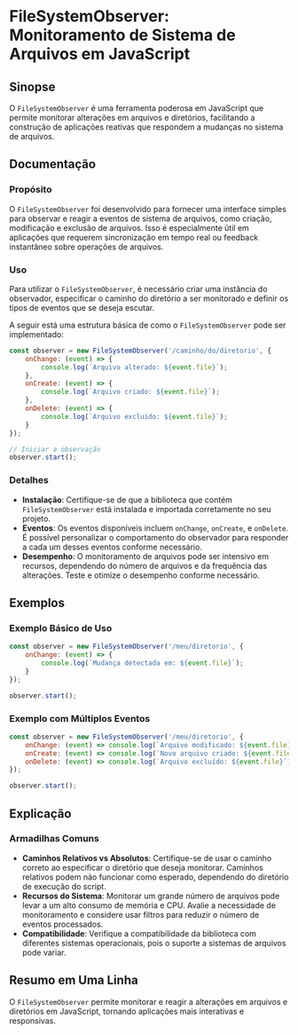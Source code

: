 <!--
Meta Description: # FileSystemObserver: Monitoramento de Sistema de Arquivos em JavaScript ## Sinopse O `FileSystemObserver` é uma ferramenta poderosa em JavaScript que...
Meta Keywords: event, arquivos, filesystemobserver, que, eventos
-->

# FileSystemObserver: Monitoramento de Sistema de Arquivos em JavaScript

## Sinopse
O `FileSystemObserver` é uma ferramenta poderosa em JavaScript que permite monitorar alterações em arquivos e diretórios, facilitando a construção de aplicações reativas que respondem a mudanças no sistema de arquivos.

## Documentação
### Propósito
O `FileSystemObserver` foi desenvolvido para fornecer uma interface simples para observar e reagir a eventos de sistema de arquivos, como criação, modificação e exclusão de arquivos. Isso é especialmente útil em aplicações que requerem sincronização em tempo real ou feedback instantâneo sobre operações de arquivos.

### Uso
Para utilizar o `FileSystemObserver`, é necessário criar uma instância do observador, especificar o caminho do diretório a ser monitorado e definir os tipos de eventos que se deseja escutar. 

A seguir está uma estrutura básica de como o `FileSystemObserver` pode ser implementado:

```javascript
const observer = new FileSystemObserver('/caminho/do/diretorio', {
    onChange: (event) => {
        console.log(`Arquivo alterado: ${event.file}`);
    },
    onCreate: (event) => {
        console.log(`Arquivo criado: ${event.file}`);
    },
    onDelete: (event) => {
        console.log(`Arquivo excluído: ${event.file}`);
    }
});

// Iniciar a observação
observer.start();
```

### Detalhes
- **Instalação**: Certifique-se de que a biblioteca que contém `FileSystemObserver` está instalada e importada corretamente no seu projeto.
- **Eventos**: Os eventos disponíveis incluem `onChange`, `onCreate`, e `onDelete`. É possível personalizar o comportamento do observador para responder a cada um desses eventos conforme necessário.
- **Desempenho**: O monitoramento de arquivos pode ser intensivo em recursos, dependendo do número de arquivos e da frequência das alterações. Teste e otimize o desempenho conforme necessário.

## Exemplos
### Exemplo Básico de Uso

```javascript
const observer = new FileSystemObserver('/meu/diretorio', {
    onChange: (event) => {
        console.log(`Mudança detectada em: ${event.file}`);
    }
});

observer.start();
```

### Exemplo com Múltiplos Eventos

```javascript
const observer = new FileSystemObserver('/meu/diretorio', {
    onChange: (event) => console.log(`Arquivo modificado: ${event.file}`),
    onCreate: (event) => console.log(`Novo arquivo criado: ${event.file}`),
    onDelete: (event) => console.log(`Arquivo excluído: ${event.file}`)
});

observer.start();
```

## Explicação
### Armadilhas Comuns
- **Caminhos Relativos vs Absolutos**: Certifique-se de usar o caminho correto ao especificar o diretório que deseja monitorar. Caminhos relativos podem não funcionar como esperado, dependendo do diretório de execução do script.
- **Recursos do Sistema**: Monitorar um grande número de arquivos pode levar a um alto consumo de memória e CPU. Avalie a necessidade de monitoramento e considere usar filtros para reduzir o número de eventos processados.
- **Compatibilidade**: Verifique a compatibilidade da biblioteca com diferentes sistemas operacionais, pois o suporte a sistemas de arquivos pode variar.

## Resumo em Uma Linha
O `FileSystemObserver` permite monitorar e reagir a alterações em arquivos e diretórios em JavaScript, tornando aplicações mais interativas e responsivas.